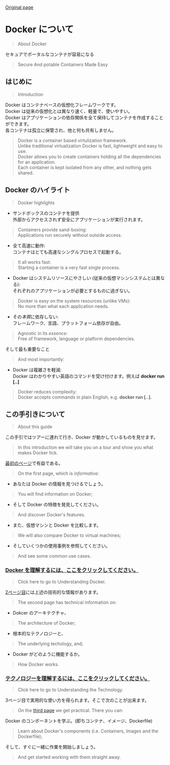 [Original page](http://docs.docker.io)

# Docker について
>About Docker

セキュアでポータルなコンテナが容易になる
>Secure And potable Containers Made Easy


## はじめに
>Introduction

Docker はコンテナベースの仮想化フレームワークです。  
Docker は従来の仮想化とは異なり速く、軽量で、使いやすい。  
Docker はアプリケーションの依存関係を全て保持してコンテナを作成することができます。  
各コンテナは孤立に保管され、他と何も共有しません。
>Docker is a container based virtulization framework.  
Unlike traditional virtualization Docker is fast, lightweight and easy to use.  
Docker allows you to create containers holding all the dependencies for an application.  
Each container is kept isolated from any other, and nothing gets shared.

## Docker のハイライト
>Docker highlights

* サンドボックスのコンテナを提供  
外部からアクセスされず安全にアプリケーションが実行されます。
>Containers provide sand-boxing:  
Applications run securely without outside access.

* 全て高速に動作:  
コンテナはとても高速なシングルプロセスで起動する。
>It all works fast:  
Starting a container is a very fast single process.

* Docker はシステムリソースにやさしい (従来の仮想マシンシステムとは異なる):  
それぞれのアプリケーションが必要とするものに過ぎない。
>Docker is easy on the system resources (unlike VMs):  
No more than what each application needs.

* その*本質*に依存しない:  
フレームワーク、言語、プラットフォーム依存が自由。
>Agnostic in its *essence*:  
Free of framework, language or platform dependencies.

そして最も重要なこと
>And most importantly:

* Docker は複雑さを軽減:  
Docker はわかりやすい英語のコマンドを受け付けます。例えば **docker run [..]**
>Docker reduces complexity:  
Docker accepts commands in plain English, e.g. **docker run [..].**

## この手引きについて
>About this guide

この手引ではツアーに連れて行き、Docker が動かしているものを見せます。
>In this introduction we will take you on a tour and show you what makes Docker tick.

[最初のページ](http://docs.docker.io/introduction/understanding-docker/)で有益である。
>On the first page, which is *informative*:

* あなたは Docker の情報を見つけるでしょう。  
>You will find information on Docker;

* そして Docker の特徴を発見してください。
>And discover Docker's features.

* また、仮想マシンと Docker を比較します。
>We will also compare Docker to virtual machines;

* そしていくつかの使用事例を参照してください。
>And see some common use cases.

### [Docker を理解するには、ここをクリックしてください。](http://docs.docker.io/introduction/understanding-docker/)
>Click here to go to Understanding Docker.

[2ページ目](http://docs.docker.io/introduction/technology/)には上述の技術的な情報があります。
>The second page has technical information on:

* Dokcer のアーキテクチャ、
>The architecture of Docker;

* 根本的なテクノロジーと、 
>The underlying techology, and;

* Docker がどのように機能するか。
>How Docker works.

### [テクノロジーを理解するには、ここをクリックしてください。](http://docs.docker.io/introduction/technology/)
>Click here to go to Understanding the Technology.

3ページ目で実用的な使い方を得られます。そこで次のことが出来ます。
>On the [third page](http://docs.docker.io/introduction/working-with-docker/) we get practical. There you can:

Docker のコンポーネントを学ぶ。(即ちコンテナ、イメージ、Dockerfile)
>Learn about Docker's components (i.e. Containers, Images and the Dockerfile);

そして、すぐに一緒に作業を開始しましょう。
>And get started working with them straight away.
